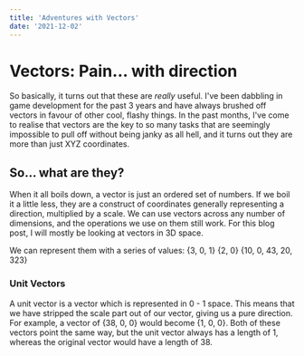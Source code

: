 ```yaml
---  
title: 'Adventures with Vectors'
date: '2021-12-02'
---  
```


# Vectors: Pain... with direction

So basically, it turns out that these are *really* useful. I've been dabbling in game development for the past 3 years and have always brushed off vectors in favour of other cool, flashy things. In the past months, I've come to realise that vectors are the key to so many tasks that are seemingly impossible to pull off without being janky as all hell, and it turns out they are more than just XYZ coordinates.

## So... what are they?

When it all boils down, a vector is just an ordered set of numbers. If we boil it a little less, they are a construct of coordinates generally representing a direction, multiplied by a scale. We can use vectors across any number of dimensions, and the operations we use on them still work. For this blog post, I will mostly be looking at vectors in 3D space.

We can represent them with a series of values: 
{3, 0, 1}
{2, 0}
{10, 0, 43, 20, 323}


### Unit Vectors
A unit vector is a vector which is represented in 0 - 1 space. This means that we have stripped the scale part out of our vector, giving us a pure direction.
For example, a vector of {38, 0, 0} would become {1, 0, 0}. Both of these vectors point the same way, but the unit vector always has a length of 1, whereas the original vector would have a length of 38.
